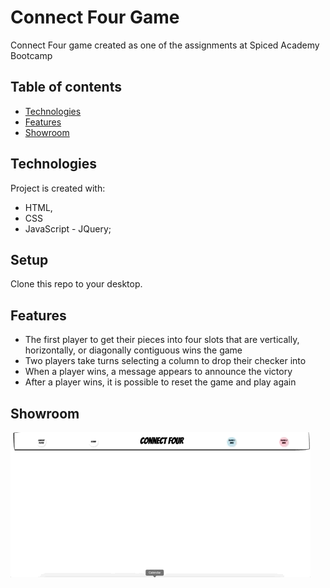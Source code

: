 # Connect Four Game
Connect Four game created as one of the assignments at Spiced Academy Bootcamp

## Table of contents
* [Technologies](#technologies)
* [Features](#features)
* [Showroom](#showroom)

## Technologies
Project is created with:
* HTML, 
* CSS
* JavaScript - JQuery;

## Setup
Clone this repo to your desktop.

## Features
* The first player to get their pieces into four slots that are vertically, horizontally, or diagonally contiguous wins the game
* Two players take turns selecting a column to drop their checker into
* When a player wins, a message appears to announce the victory
* After a player wins, it is possible to reset the game and play again

## Showroom
![](showroom.gif)
